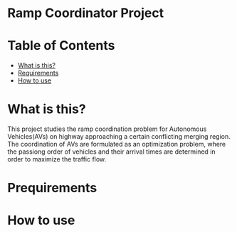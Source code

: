 # Ramp Coordinator Project

# Table of Contents
   * [What is this?](#what-is-this)
   * [Requirements](#requirements)
   * [How to use](#how-to-use)

# What is this?
This project studies the ramp coordination problem for Autonomous Vehicles(AVs) on highway approaching
a certain conflicting merging region. The coordination of AVs are formulated as an optimization problem,
where the passiong order of vehicles and their arrival times are determined in order to maximize the traffic flow.

# Prequirements

# How to use   
